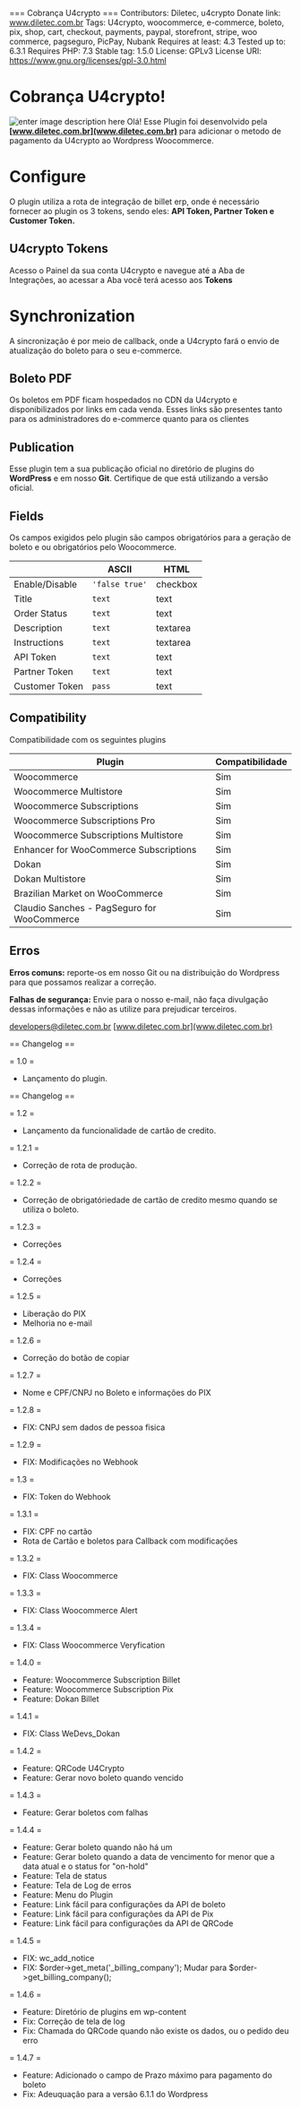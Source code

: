 
=== Cobrança U4crypto ===
Contributors: Diletec, u4crypto
Donate link: www.diletec.com.br
Tags: U4crypto, woocommerce, e-commerce, boleto, pix, shop, cart, checkout, payments, paypal, storefront, stripe, woo commerce, pagseguro, PicPay, Nubank
Requires at least: 4.3
Tested up to: 6.3.1
Requires PHP: 7.3
Stable tag: 1.5.0
License: GPLv3
License URI: https://www.gnu.org/licenses/gpl-3.0.html

# Cobrança U4crypto!

![enter image description here](https://www.diletec.com.br/wp-content/uploads/2019/04/logo-diletec-cor-01.png)
Olá! Esse Plugin foi desenvolvido pela **[www.diletec.com.br](www.diletec.com.br)** para adicionar o metodo de pagamento da U4crypto ao Wordpress Woocommerce.


# Configure

O plugin utiliza a rota de integração de billet erp, onde é necessário fornecer ao plugin os 3 tokens, sendo eles: **API Token, Partner Token e Customer Token.**



## U4crypto Tokens

Acesso o Painel da sua conta U4crypto e navegue até a Aba de Integrações, ao acessar a Aba você terá acesso aos **Tokens**



# Synchronization

A sincronização é por meio de callback, onde a U4crypto fará o envio de atualização do boleto para o seu e-commerce.


## Boleto PDF

Os boletos em PDF ficam hospedados no CDN da U4crypto e disponibilizados por links em cada venda.
Esses links são presentes tanto para os administradores do e-commerce quanto para os clientes



## Publication

Esse plugin tem a sua publicação oficial no diretório de plugins do  **WordPress** e em nosso **Git**. Certifique de que está utilizando a versão oficial.



## Fields

Os campos exigidos pelo plugin são campos obrigatórios para a geração de boleto e ou obrigatórios pelo Woocommerce.

|                |ASCII                          |HTML                         |
|----------------|-------------------------------|-----------------------------|
|Enable/Disable|`'false true'`            |checkbox            |
|Title          |`text`            |text            |
|Order Status          |`text`|text|
|Description          |`text`|textarea|
|Instructions          |`text`|textarea|
|API Token          |`text`|text|
|Partner Token          |`text`|text|
|Customer Token		|`pass`|text|

## Compatibility

Compatibilidade com os seguintes plugins

|Plugin|Compatibilidade|
|------|---------------|
|Woocommerce|Sim|
|Woocommerce Multistore|Sim|
|Woocommerce Subscriptions|Sim|
|Woocommerce Subscriptions Pro|Sim|
|Woocommerce Subscriptions Multistore|Sim|
|Enhancer for WooCommerce Subscriptions|Sim|
|Dokan|Sim|
|Dokan Multistore|Sim|
|Brazilian Market on WooCommerce|Sim|
|Claudio Sanches - PagSeguro for WooCommerce|Sim|

## Erros
**Erros comuns:** reporte-os em nosso Git ou na distribuição do Wordpress para que possamos realizar a correção.

**Falhas de segurança:** Envie para o nosso e-mail, não faça divulgação dessas informações e não as utilize para prejudicar terceiros.

[developers@diletec.com.br](mailto:developers@diletec.com.br)
[www.diletec.com.br](www.diletec.com.br)



== Changelog ==

= 1.0 =
* Lançamento do plugin.

== Changelog ==

= 1.2 =
* Lançamento da funcionalidade de cartão de credito.

= 1.2.1 =
* Correção de rota de produção.

= 1.2.2 =
* Correção de obrigatóriedade de cartão de credito mesmo quando se utiliza o boleto.

= 1.2.3 =
* Correções

= 1.2.4 =
* Correções

= 1.2.5 =
* Liberação do PIX
* Melhoria no e-mail

= 1.2.6 =
* Correção do botão de copiar

= 1.2.7 =
* Nome e CPF/CNPJ no Boleto e informações do PIX

= 1.2.8 =
* FIX: CNPJ sem dados de pessoa fisica

= 1.2.9 =
* FIX: Modificações no Webhook

= 1.3 =
* FIX: Token do Webhook

= 1.3.1 =
* FIX: CPF no cartão
* Rota de Cartão e boletos para Callback com modificações

= 1.3.2 =
* FIX: Class Woocommerce

= 1.3.3 =
* FIX: Class Woocommerce Alert

= 1.3.4 =
* FIX: Class Woocommerce Veryfication

= 1.4.0 =
* Feature: Woocommerce Subscription Billet
* Feature: Woocommerce Subscription Pix
* Feature: Dokan Billet

= 1.4.1 =
* FIX: Class WeDevs_Dokan

= 1.4.2 =
* Feature: QRCode U4Crypto
* Feature: Gerar novo boleto quando vencido

= 1.4.3 =
* Feature: Gerar boletos com falhas

= 1.4.4 =
* Feature: Gerar boleto quando não há um
* Feature: Gerar boleto quando a data de vencimento for menor que a data atual e o status for "on-hold"
* Feature: Tela de status
* Feature: Tela de Log de erros
* Feature: Menu do Plugin
* Feature: Link fácil para configurações da API de boleto
* Feature: Link fácil para configurações da API de Pix
* Feature: Link fácil para configurações da API de QRCode

= 1.4.5 =
* FIX: wc_add_notice
* FIX: $order->get_meta('_billing_company'); Mudar para $order->get_billing_company();

= 1.4.6 =
* Feature: Diretório de plugins em wp-content
* Fix: Correção de tela de log
* Fix: Chamada do QRCode quando não existe os dados, ou o pedido deu erro

= 1.4.7 =
* Feature: Adicionado o campo de Prazo máximo para pagamento do boleto
* Fix: Adeuquação para a versão 6.1.1 do Wordpress
